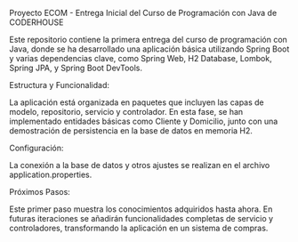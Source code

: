 Proyecto ECOM - Entrega Inicial del Curso de Programación con Java de CODERHOUSE

Este repositorio contiene la primera entrega del curso de programación con Java, donde se ha desarrollado una aplicación básica utilizando Spring Boot y varias dependencias clave, como Spring Web, H2 Database, Lombok, Spring JPA, y Spring Boot DevTools.

Estructura y Funcionalidad:

La aplicación está organizada en paquetes que incluyen las capas de modelo, repositorio, servicio y controlador. En esta fase, se han implementado entidades básicas como Cliente y Domicilio, junto con una demostración de persistencia en la base de datos en memoria H2.

Configuración:

La conexión a la base de datos y otros ajustes se realizan en el archivo application.properties.

Próximos Pasos:

Este primer paso muestra los conocimientos adquiridos hasta ahora. En futuras iteraciones se añadirán funcionalidades completas de servicio y controladores, transformando la aplicación en un sistema de compras.
